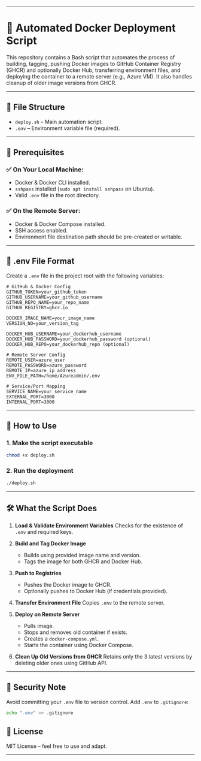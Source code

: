 

---

# 🚀 Automated Docker Deployment Script

This repository contains a Bash script that automates the process of building, tagging, pushing Docker images to GitHub Container Registry (GHCR) and optionally Docker Hub, transferring environment files, and deploying the container to a remote server (e.g., Azure VM). It also handles cleanup of older image versions from GHCR.

---

## 📁 File Structure

* `deploy.sh` – Main automation script.
* `.env` – Environment variable file (required).

---

## 🔧 Prerequisites

### ✅ On Your Local Machine:

* Docker & Docker CLI installed.
* `sshpass` installed (`sudo apt install sshpass` on Ubuntu).
* Valid `.env` file in the root directory.

### ✅ On the Remote Server:

* Docker & Docker Compose installed.
* SSH access enabled.
* Environment file destination path should be pre-created or writable.

---

## 📄 .env File Format

Create a `.env` file in the project root with the following variables:

```env
# GitHub & Docker Config
GITHUB_TOKEN=your_github_token
GITHUB_USERNAME=your_github_username
GITHUB_REPO_NAME=your_repo_name
GITHUB_REGISTRY=ghcr.io

DOCKER_IMAGE_NAME=your_image_name
VERSION_NO=your_version_tag

DOCKER_HUB_USERNAME=your_dockerhub_username
DOCKER_HUB_PASSWORD=your_dockerhub_password (optional)
DOCKER_HUB_REPO=your_dockerhub_repo (optional)

# Remote Server Config
REMOTE_USER=azure_user
REMOTE_PASSWORD=azure_password
REMOTE_IP=azure_ip_address
ENV_FILE_PATH=/home/Azureadmin/.env

# Service/Port Mapping
SERVICE_NAME=your_service_name
EXTERNAL_PORT=3000
INTERNAL_PORT=3000
```

---

## 🚀 How to Use

### 1. Make the script executable

```bash
chmod +x deploy.sh
```

### 2. Run the deployment

```bash
./deploy.sh
```

---

## 🛠 What the Script Does

1. **Load & Validate Environment Variables**
   Checks for the existence of `.env` and required keys.

2. **Build and Tag Docker Image**

   * Builds using provided image name and version.
   * Tags the image for both GHCR and Docker Hub.

3. **Push to Registries**

   * Pushes the Docker image to GHCR.
   * Optionally pushes to Docker Hub (if credentials provided).

4. **Transfer Environment File**
   Copies `.env` to the remote server.

5. **Deploy on Remote Server**

   * Pulls image.
   * Stops and removes old container if exists.
   * Creates a `docker-compose.yml`.
   * Starts the container using Docker Compose.

6. **Clean Up Old Versions from GHCR**
   Retains only the 3 latest versions by deleting older ones using GitHub API.

---

## 🔐 Security Note

Avoid committing your `.env` file to version control. Add `.env` to `.gitignore`:

```bash
echo ".env" >> .gitignore
```


## 📝 License

MIT License – feel free to use and adapt.

---


